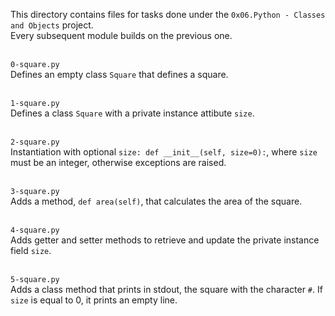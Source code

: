 This directory contains files for tasks done under the `0x06.Python - Classes and Objects` project.<br>
Every subsequent module builds on the previous one.<br>

<br>`0-square.py`<br>
Defines an empty class `Square` that defines a square.


<br>`1-square.py`<br>
Defines a class `Square` with a private instance attibute `size`.


<br>`2-square.py`<br>
Instantiation with optional `size: def __init__(self, size=0):`, where `size` must be an integer, otherwise exceptions are raised.


<br>`3-square.py`<br>
Adds a method, `def area(self)`, that calculates the area of the square.


<br>`4-square.py`<br>
Adds getter and setter methods to retrieve and update the private instance field `size`.


<br>`5-square.py`<br>
Adds a class method that prints in stdout, the square with the character `#`. If `size` is equal to 0, it prints an empty line.

